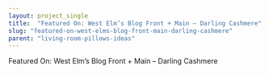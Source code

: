 ```yaml
---
layout: project_single
title:  "Featured On: West Elm’s Blog Front + Main – Darling Cashmere"
slug: "featured-on-west-elms-blog-front-main-darling-cashmere"
parent: "living-room-pillows-ideas"
---
```

Featured On: West Elm’s Blog Front + Main – Darling Cashmere